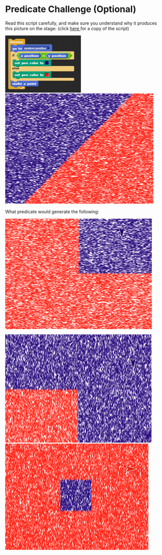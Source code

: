 # Predicate Challenge \(Optional\)

Read this script carefully, and make sure you understand why it produces this picture on the stage: \(click [here ](https://snap.berkeley.edu/snap/snap.html#present:Username=annechinn&ProjectName=predicate%20dots)for a copy of the script\)

![](../.gitbook/assets/image%20%28335%29.png) ![](../.gitbook/assets/image%20%28322%29.png) 



What predicate would generate the following:

![](../.gitbook/assets/image%20%28333%29.png) 

![](../.gitbook/assets/image%20%28339%29.png)![](../.gitbook/assets/image%20%28329%29.png) 

